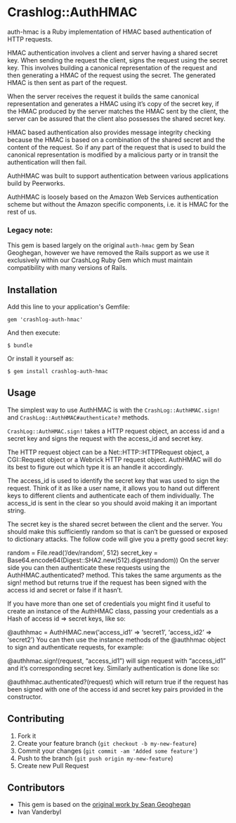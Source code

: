 # Crashlog::AuthHMAC

auth-hmac is a Ruby implementation of HMAC based authentication of HTTP requests.

HMAC authentication involves a client and server having a shared secret key. When sending the request the client, signs the request using the secret key. This involves building a canonical representation of the request and then generating a HMAC of the request using the secret. The generated HMAC is then sent as part of the request.

When the server receives the request it builds the same canonical representation and generates a HMAC using it’s copy of the secret key, if the HMAC produced by the server matches the HMAC sent by the client, the server can be assured that the client also possesses the shared secret key.

HMAC based authentication also provides message integrity checking because the HMAC is based on a combination of the shared secret and the content of the request. So if any part of the request that is used to build the canonical representation is modified by a malicious party or in transit the authentication will then fail.

AuthHMAC was built to support authentication between various applications build by Peerworks.

AuthHMAC is loosely based on the Amazon Web Services authentication scheme but without the Amazon specific components, i.e. it is HMAC for the rest of us.


### Legacy note:

This gem is based largely on the original `auth-hmac` gem by Sean Geoghegan, however
we have removed the Rails support as we use it exclusively within our CrashLog Ruby Gem
which must maintain compatibility with many versions of Rails.

## Installation

Add this line to your application's Gemfile:

    gem 'crashlog-auth-hmac'

And then execute:

    $ bundle

Or install it yourself as:

    $ gem install crashlog-auth-hmac

## Usage

The simplest way to use AuthHMAC is with the `CrashLog::AuthHMAC.sign!` and
`CrashLog::AuthHMAC#authenticate?` methods.

`CrashLog::AuthHMAC.sign!` takes a HTTP request object, an access id and a secret key and signs the request with the access_id and secret key.

The HTTP request object can be a Net::HTTP::HTTPRequest object, a CGI::Request object or a Webrick HTTP request object. AuthHMAC will do its best to figure out which type it is an handle it accordingly.

The access_id is used to identify the secret key that was used to sign the request. Think of it as like a user name, it allows you to hand out different keys to different clients and authenticate each of them individually. The access_id is sent in the clear so you should avoid making it an important string.

The secret key is the shared secret between the client and the server. You should make this sufficiently random so that is can’t be guessed or exposed to dictionary attacks. The follow code will give you a pretty good secret key:

random = File.read(‘/dev/random’, 512) secret_key = Base64.encode64(Digest::SHA2.new(512).digest(random)) On the server side you can then authenticate these requests using the AuthHMAC.authenticated? method. This takes the same arguments as the sign! method but returns true if the request has been signed with the access id and secret	or false if it hasn’t.

If you have more than one set of credentials you might find it useful to create an instance of the AuthHMAC class, passing your credentials as a Hash of access id => secret keys, like so:

@authhmac = AuthHMAC.new(‘access_id1’ => ‘secret1’, ‘access_id2’ => ‘secret2’) You can then use the instance methods of the @authhmac object to sign and authenticate requests, for example:

@authhmac.sign!(request, “access_id1”) will sign request with “access_id1” and it’s corresponding secret key. Similarly authentication is done like so:

@authhmac.authenticated?(request)
which will return true if the request has been signed with one of the access id and secret key pairs provided in the constructor.

## Contributing

1. Fork it
2. Create your feature branch (`git checkout -b my-new-feature`)
3. Commit your changes (`git commit -am 'Added some feature'`)
4. Push to the branch (`git push origin my-new-feature`)
5. Create new Pull Request

## Contributors

- This gem is based on the [original work by Sean Geoghegan](https://github.com/seangeo/auth-hmac)
- Ivan Vanderbyl

